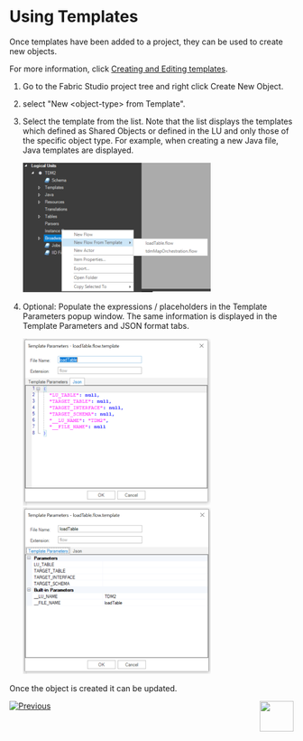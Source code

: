 # Using Templates

Once templates have been added to a project, they can be used to create new objects. 

For more information, click  [Creating and Editing templates](02_create_and_edit_template.md).

1. Go to the Fabric Studio project tree and right click Create New Object.

2. select "New \<object-type\> from Template".

3. Select the template from the list. Note that the list displays the templates which defined as Shared Objects or defined in the LU and only those of the specific object type. For example, when creating a new Java file, Java templates are displayed.

   ![image](images/templates_02_use_template.png)

4. Optional: Populate the expressions / placeholders in the Template Parameters popup window. The same information is displayed in the Template Parameters and JSON format tabs.  

   <img src="images/templates_03_use_tmplt_params_json.png" alt="image" /><img src="images/templates_03_use_tmplt_params_proprty.png" alt="image"  />

   

Once the object is created it can be updated.

   

[![Previous](/articles/images/Previous.png)](02_create_and_edit_template.md)[<img align="right" width="60" height="54" src="/articles/images/Next.png">](04_advanced_template_capabilities.md)  

